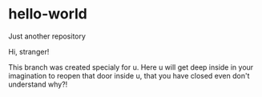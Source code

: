 # hello-world
Just another repository 

Hi, stranger!

This branch was created specialy for u.
Here u will get deep inside in your imagination to reopen that door inside u, that you have closed even don't understand why?!
